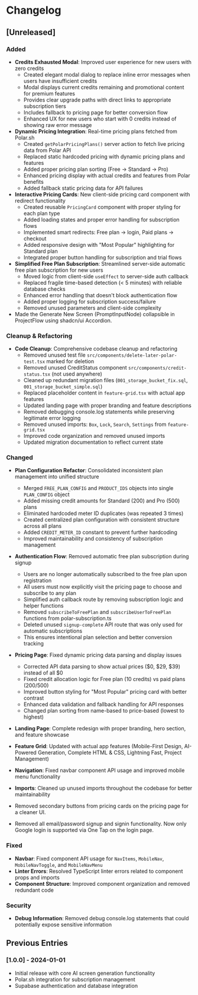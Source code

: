# Changelog

## [Unreleased]

### Added

- **Credits Exhausted Modal**: Improved user experience for new users with zero credits
  - Created elegant modal dialog to replace inline error messages when users have insufficient credits
  - Modal displays current credits remaining and promotional content for premium features
  - Provides clear upgrade paths with direct links to appropriate subscription tiers
  - Includes fallback to pricing page for better conversion flow
  - Enhanced UX for new users who start with 0 credits instead of showing raw error message
- **Dynamic Pricing Integration**: Real-time pricing plans fetched from Polar.sh
  - Created `getPolarPricingPlans()` server action to fetch live pricing data from Polar API
  - Replaced static hardcoded pricing with dynamic pricing plans and features
  - Added proper pricing plan sorting (Free → Standard → Pro)
  - Enhanced pricing display with actual credits and features from Polar benefits
  - Added fallback static pricing data for API failures
- **Interactive Pricing Cards**: New client-side pricing card component with redirect functionality
  - Created reusable `PricingCard` component with proper styling for each plan type
  - Added loading states and proper error handling for subscription flows
  - Implemented smart redirects: Free plan → login, Paid plans → checkout
  - Added responsive design with "Most Popular" highlighting for Standard plan
  - Integrated proper button handling for subscription and trial flows
- **Simplified Free Plan Subscription**: Streamlined server-side automatic free plan subscription for new users
  - Moved logic from client-side `useEffect` to server-side auth callback
  - Replaced fragile time-based detection (< 5 minutes) with reliable database checks
  - Enhanced error handling that doesn't block authentication flow
  - Added proper logging for subscription success/failure
  - Removed unused parameters and client-side complexity
- Made the Generate New Screen (PromptInputNode) collapsible in ProjectFlow using shadcn/ui Accordion.

### Cleanup & Refactoring

- **Code Cleanup**: Comprehensive codebase cleanup and refactoring
  - Removed unused test file `src/components/delete-later-polar-test.tsx` marked for deletion
  - Removed unused CreditStatus component `src/components/credit-status.tsx` (not used anywhere)
  - Cleaned up redundant migration files (`001_storage_bucket_fix.sql`, `001_storage_bucket_simple.sql`)
  - Replaced placeholder content in `feature-grid.tsx` with actual app features
  - Updated landing page with proper branding and feature descriptions
  - Removed debugging console.log statements while preserving legitimate error logging
  - Removed unused imports: `Box`, `Lock`, `Search`, `Settings` from `feature-grid.tsx`
  - Improved code organization and removed unused imports
  - Updated migration documentation to reflect current state

### Changed

- **Plan Configuration Refactor**: Consolidated inconsistent plan management into unified structure

  - Merged `FREE_PLAN_CONFIG` and `PRODUCT_IDS` objects into single `PLAN_CONFIG` object
  - Added missing credit amounts for Standard (200) and Pro (500) plans
  - Eliminated hardcoded meter ID duplicates (was repeated 3 times)
  - Created centralized plan configuration with consistent structure across all plans
  - Added `CREDIT_METER_ID` constant to prevent further hardcoding
  - Improved maintainability and consistency of subscription management

- **Authentication Flow**: Removed automatic free plan subscription during signup
  - Users are no longer automatically subscribed to the free plan upon registration
  - All users must now explicitly visit the pricing page to choose and subscribe to any plan
  - Simplified auth callback route by removing subscription logic and helper functions
  - Removed `subscribeToFreePlan` and `subscribeUserToFreePlan` functions from polar-subscription.ts
  - Deleted unused `signup-complete` API route that was only used for automatic subscriptions
  - This ensures intentional plan selection and better conversion tracking
- **Pricing Page**: Fixed dynamic pricing data parsing and display issues
  - Corrected API data parsing to show actual prices ($0, $29, $39) instead of all $0
  - Fixed credit allocation logic for Free plan (10 credits) vs paid plans (200/500)
  - Improved button styling for "Most Popular" pricing card with better contrast
  - Enhanced data validation and fallback handling for API responses
  - Changed plan sorting from name-based to price-based (lowest to highest)
- **Landing Page**: Complete redesign with proper branding, hero section, and feature showcase
- **Feature Grid**: Updated with actual app features (Mobile-First Design, AI-Powered Generation, Complete HTML & CSS, Lightning Fast, Project Management)
- **Navigation**: Fixed navbar component API usage and improved mobile menu functionality
- **Imports**: Cleaned up unused imports throughout the codebase for better maintainability
- Removed secondary buttons from pricing cards on the pricing page for a cleaner UI.
- Removed all email/password signup and signin functionality. Now only Google login is supported via One Tap on the login page.

### Fixed

- **Navbar**: Fixed component API usage for `NavItems`, `MobileNav`, `MobileNavToggle`, and `MobileNavMenu`
- **Linter Errors**: Resolved TypeScript linter errors related to component props and imports
- **Component Structure**: Improved component organization and removed redundant code

### Security

- **Debug Information**: Removed debug console.log statements that could potentially expose sensitive information

## Previous Entries

### [1.0.0] - 2024-01-01

- Initial release with core AI screen generation functionality
- Polar.sh integration for subscription management
- Supabase authentication and database integration
